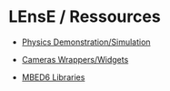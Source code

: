 # LEnsE / Ressources

- [Physics Demonstration/Simulation](https://iogs-lense-ressources.github.io/physics-demo/)
- [Cameras Wrappers/Widgets](https://iogs-lense-ressources.github.io/camera-gui/)


- [MBED6 Libraries](https://iogs-lense-ressources.github.io/mbed6-libraries/)
